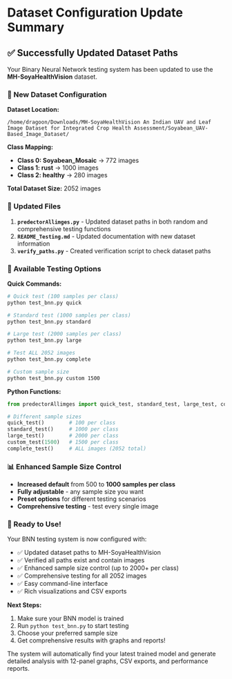 # Dataset Configuration Update Summary

## ✅ Successfully Updated Dataset Paths

Your Binary Neural Network testing system has been updated to use the **MH-SoyaHealthVision** dataset.

### 🎯 New Dataset Configuration

**Dataset Location:**

```
/home/dragoon/Downloads/MH-SoyaHealthVision An Indian UAV and Leaf Image Dataset for Integrated Crop Health Assessment/Soyabean_UAV-Based_Image_Dataset/
```

**Class Mapping:**

- **Class 0: Soyabean_Mosaic** → 772 images
- **Class 1: rust** → 1000 images
- **Class 2: healthy** → 280 images

**Total Dataset Size:** 2052 images

### 🔧 Updated Files

1. **`predectorAllimges.py`** - Updated dataset paths in both random and comprehensive testing functions
2. **`README_Testing.md`** - Updated documentation with new dataset information
3. **`verify_paths.py`** - Created verification script to check dataset paths

### 🚀 Available Testing Options

**Quick Commands:**

```bash
# Quick test (100 samples per class)
python test_bnn.py quick

# Standard test (1000 samples per class)
python test_bnn.py standard

# Large test (2000 samples per class)
python test_bnn.py large

# Test ALL 2052 images
python test_bnn.py complete

# Custom sample size
python test_bnn.py custom 1500
```

**Python Functions:**

```python
from predectorAllimges import quick_test, standard_test, large_test, complete_test, custom_test

# Different sample sizes
quick_test()        # 100 per class
standard_test()     # 1000 per class
large_test()        # 2000 per class
custom_test(1500)   # 1500 per class
complete_test()     # ALL images (2052 total)
```

### 📊 Enhanced Sample Size Control

- **Increased default** from 500 to **1000 samples per class**
- **Fully adjustable** - any sample size you want
- **Preset options** for different testing scenarios
- **Comprehensive testing** - test every single image

### 🎉 Ready to Use!

Your BNN testing system is now configured with:

- ✅ Updated dataset paths to MH-SoyaHealthVision
- ✅ Verified all paths exist and contain images
- ✅ Enhanced sample size control (up to 2000+ per class)
- ✅ Comprehensive testing for all 2052 images
- ✅ Easy command-line interface
- ✅ Rich visualizations and CSV exports

**Next Steps:**

1. Make sure your BNN model is trained
2. Run `python test_bnn.py` to start testing
3. Choose your preferred sample size
4. Get comprehensive results with graphs and reports!

The system will automatically find your latest trained model and generate detailed analysis with 12-panel graphs, CSV exports, and performance reports.
